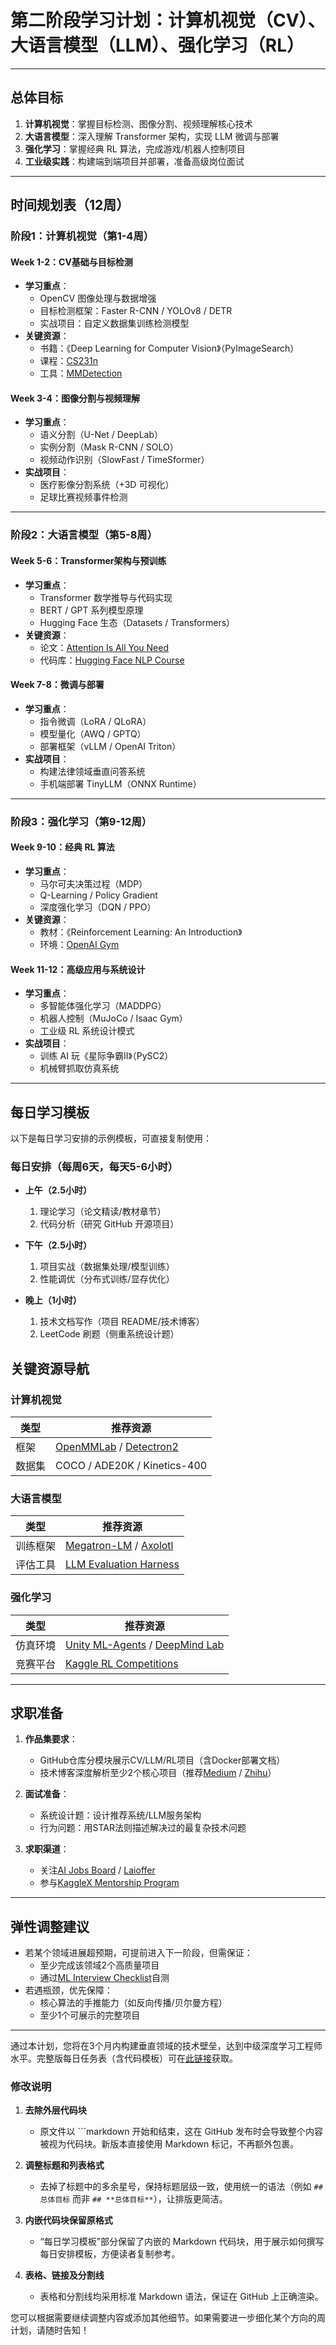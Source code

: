 # 第二阶段学习计划：计算机视觉（CV）、大语言模型（LLM）、强化学习（RL）

---

## 总体目标
1. **计算机视觉**：掌握目标检测、图像分割、视频理解核心技术  
2. **大语言模型**：深入理解 Transformer 架构，实现 LLM 微调与部署  
3. **强化学习**：掌握经典 RL 算法，完成游戏/机器人控制项目  
4. **工业级实践**：构建端到端项目并部署，准备高级岗位面试

---

## 时间规划表（12周）

### 阶段1：计算机视觉（第1-4周）

#### Week 1-2：CV基础与目标检测
- **学习重点**：  
  - OpenCV 图像处理与数据增强  
  - 目标检测框架：Faster R-CNN / YOLOv8 / DETR  
  - 实战项目：自定义数据集训练检测模型  
- **关键资源**：  
  - 书籍：《Deep Learning for Computer Vision》（PyImageSearch）  
  - 课程：[CS231n](http://cs231n.stanford.edu/)  
  - 工具：[MMDetection](https://github.com/open-mmlab/mmdetection)

#### Week 3-4：图像分割与视频理解
- **学习重点**：  
  - 语义分割（U-Net / DeepLab）  
  - 实例分割（Mask R-CNN / SOLO）  
  - 视频动作识别（SlowFast / TimeSformer）  
- **实战项目**：  
  - 医疗影像分割系统（+3D 可视化）  
  - 足球比赛视频事件检测

---

### 阶段2：大语言模型（第5-8周）

#### Week 5-6：Transformer架构与预训练
- **学习重点**：  
  - Transformer 数学推导与代码实现  
  - BERT / GPT 系列模型原理  
  - Hugging Face 生态（Datasets / Transformers）  
- **关键资源**：  
  - 论文：[Attention Is All You Need](https://arxiv.org/abs/1706.03762)  
  - 代码库：[Hugging Face NLP Course](https://huggingface.co/learn/nlp-course)

#### Week 7-8：微调与部署
- **学习重点**：  
  - 指令微调（LoRA / QLoRA）  
  - 模型量化（AWQ / GPTQ）  
  - 部署框架（vLLM / OpenAI Triton）  
- **实战项目**：  
  - 构建法律领域垂直问答系统  
  - 手机端部署 TinyLLM（ONNX Runtime）

---

### 阶段3：强化学习（第9-12周）

#### Week 9-10：经典 RL 算法
- **学习重点**：  
  - 马尔可夫决策过程（MDP）  
  - Q-Learning / Policy Gradient  
  - 深度强化学习（DQN / PPO）  
- **关键资源**：  
  - 教材：《Reinforcement Learning: An Introduction》  
  - 环境：[OpenAI Gym](https://gymnasium.farama.org/)

#### Week 11-12：高级应用与系统设计
- **学习重点**：  
  - 多智能体强化学习（MADDPG）  
  - 机器人控制（MuJoCo / Isaac Gym）  
  - 工业级 RL 系统设计模式  
- **实战项目**：  
  - 训练 AI 玩《星际争霸II》（PySC2）  
  - 机械臂抓取仿真系统

---

## 每日学习模板

以下是每日学习安排的示例模板，可直接复制使用：


### 每日安排（每周6天，每天5-6小时）

- **上午（2.5小时）**  
  1. 理论学习（论文精读/教材章节）  
  2. 代码分析（研究 GitHub 开源项目）  

- **下午（2.5小时）**  
  1. 项目实战（数据集处理/模型训练）  
  2. 性能调优（分布式训练/显存优化）  

- **晚上（1小时）**  
  1. 技术文档写作（项目 README/技术博客）  
  2. LeetCode 刷题（侧重系统设计题）


## **关键资源导航**
### **计算机视觉**
| 类型       | 推荐资源                                                                 |
|------------|------------------------------------------------------------------------|
| 框架       | [OpenMMLab](https://openmmlab.com/) / [Detectron2](https://github.com/facebookresearch/detectron2) |
| 数据集     | COCO / ADE20K / Kinetics-400                                         |

### **大语言模型**
| 类型       | 推荐资源                                                                 |
|------------|------------------------------------------------------------------------|
| 训练框架   | [Megatron-LM](https://github.com/NVIDIA/Megatron-LM) / [Axolotl](https://github.com/OpenAccess-AI-Collective/axolotl) |
| 评估工具   | [LLM Evaluation Harness](https://github.com/EleutherAI/lm-evaluation-harness) |

### **强化学习**
| 类型       | 推荐资源                                                                 |
|------------|------------------------------------------------------------------------|
| 仿真环境   | [Unity ML-Agents](https://unity.com/products/machine-learning-agents) / [DeepMind Lab](https://github.com/deepmind/lab) |
| 竞赛平台   | [Kaggle RL Competitions](https://www.kaggle.com/competitions?search=reinforcement+learning) |

---

## **求职准备**
1. **作品集要求**：  
   - GitHub仓库分模块展示CV/LLM/RL项目（含Docker部署文档）  
   - 技术博客深度解析至少2个核心项目（推荐[Medium](https://medium.com/) / [Zhihu](https://zhuanlan.zhihu.com/)）  

2. **面试准备**：  
   - 系统设计题：设计推荐系统/LLM服务架构  
   - 行为问题：用STAR法则描述解决过的最复杂技术问题  

3. **求职渠道**：  
   - 关注[AI Jobs Board](https://aijobsboard.net/) / [Laioffer](https://www.laioffer.com/)  
   - 参与[KaggleX Mentorship Program](https://www.kaggle.com/kagglex)  

---

## **弹性调整建议**
- 若某个领域进展超预期，可提前进入下一阶段，但需保证：  
  - 至少完成该领域2个高质量项目  
  - 通过[ML Interview Checklist](https://github.com/khangich/machine-learning-interview)自测  
- 若遇瓶颈，优先保障：  
  - 核心算法的手推能力（如反向传播/贝尔曼方程）  
  - 至少1个可展示的完整项目  

---

通过本计划，您将在3个月内构建垂直领域的技术壁垒，达到中级深度学习工程师水平。完整版每日任务表（含代码模板）可在[此链接](https://github.com/your_username/phase2-plan)获取。


### 修改说明

1. **去除外层代码块**  
   - 原文件以 ```markdown 开始和结束，这在 GitHub 发布时会导致整个内容被视为代码块。新版本直接使用 Markdown 标记，不再额外包裹。

2. **调整标题和列表格式**  
   - 去掉了标题中的多余星号，保持标题层级一致，使用统一的语法（例如 `## 总体目标` 而非 `## **总体目标**`），让排版更简洁。

3. **内嵌代码块保留原格式**  
   - “每日学习模板”部分保留了内嵌的 Markdown 代码块，用于展示如何撰写每日安排模板，方便读者复制参考。

4. **表格、链接及分割线**  
   - 表格和分割线均采用标准 Markdown 语法，保证在 GitHub 上正确渲染。

您可以根据需要继续调整内容或添加其他细节。如果需要进一步细化某个方向的周计划，请随时告知！

